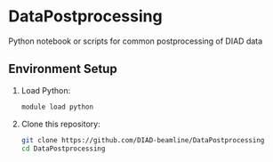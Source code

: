 # DataPostprocessing
Python notebook or scripts for common postprocessing of DIAD data

## Environment Setup

1. Load Python:
   ```bash
   module load python
   ```

2. Clone this repository:
   ```bash
   git clone https://github.com/DIAD-beamline/DataPostprocessing
   cd DataPostprocessing
   ```
